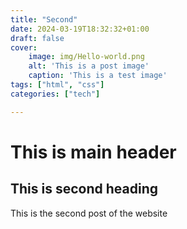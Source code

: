 ```yaml
---
title: "Second"
date: 2024-03-19T18:32:32+01:00
draft: false
cover:
    image: img/Hello-world.png
    alt: 'This is a post image'
    caption: 'This is a test image'
tags: ["html", "css"]
categories: ["tech"]

---
```


# This is main header
## This is second heading

This is the second post of the website